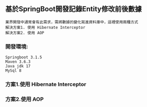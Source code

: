 ## 基於SpringBoot開發記錄Entity修改前後數據
```text
業界開發中通常會有此需求，需將數據的變化寫進資料庫中，這裡使用兩種方式
解決方案1. 使用 Hibernate Interceptor
解決方案2. 使用 AOP
```
### 開發環境:
```text
Springboot 3.1.5
Maven 3.6.3
Java jdk 17
MySql 8
```
### 方案1.使用 Hibernate Interceptor
### 方案2.使用 AOP
